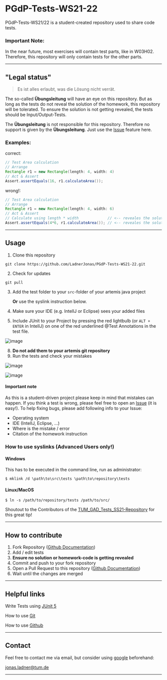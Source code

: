 # PGdP-Tests-WS21-22
 PGdP-Tests-WS21/22 is a student-created repository used to share code tests.
 
### Important Note:

In the near future, most exercises will contain test parts, like in W03H02. Therefore, this repository will only contain tests for the other parts.  

---
## "Legal status"
>Es ist alles erlaubt, was die Lösung nicht verrät.

The so-called **__Übungsleitung__** will have an eye on this repository. But as long as the tests do not reveal the solution of the homework, this repository will be tolerated. To ensure the solution is not getting revealed, the tests should be Input/Output-Tests.

The **__Übungsleitung__** is not responsible for this repository. Therefore no support is given by the **__Übungsleitung__**. Just use the [Issue](https://github.com/LadnerJonas/PGdP-Tests-WS21-22#important-note) feature here.

### Examples:

correct:
```java
// Test Area calculation
// Arrange
Rectangle r1 = new Rectangle(length: 4, width: 4)
// Act & Assert
Assert.assertEquals(16, r1.calculateArea());
```
wrong!:
```java
// Test Area calculation
// Arrange
Rectangle r1 = new Rectangle(length: 4, width: 6)
// Act & Assert
// Calculate using length * width             // <-- reveales the solution
Assert.assertEquals(4*6, r1.calculateArea()); // <-- reveales the solution
```
---

## Usage
1. Clone this repository
```
git clone https://github.com/LadnerJonas/PGdP-Tests-WS21-22.git
```
2. Check for updates
```
git pull
```
3. Add the test folder to your ```src```-folder of your artemis java project
   
   **Or** use the syslink instruction below.
5. Make sure your IDE (e.g. IntelIJ or Eclipse) sees your added files
6. Include JUnit to your Project by pressing the red lightbulb (or ```ALT + ENTER``` in IntelIJ) on one of the red underlined @Test Annotations in the test file.
 
 ![image](https://user-images.githubusercontent.com/92096842/140649461-ea039c79-37bd-4188-b91b-290491e88261.png)

8. **Do not add them to your artemis git repository**
9. Run the tests and check your mistakes

![image](https://user-images.githubusercontent.com/92096842/140649844-6da6a9bb-19c3-43e6-97c7-2d53f9bc2b2b.png)

![image](https://user-images.githubusercontent.com/92096842/140649863-b5e9cd9d-548e-422c-8d11-71f4140f8a0d.png)

#### Important note
As this is a student-driven project please keep in mind that mistakes can happen. If you think a test is wrong, please feel free to open an [Issue](https://docs.github.com/en/issues/tracking-your-work-with-issues/creating-an-issue) (it is easy!). To help fixing bugs, please add following info to your Issue:
- Operating system
- IDE (IntelIJ, Eclipse, ...)
- Where is the mistake / error
- Citation of the homework instruction

### How to use syslinks (Advanced Users only!)
#### Windows
This has to be executed in the command line, run as administrator:
 ```
$ mklink /d \path\to\src\tests \path\to\repository\tests
 ```
#### Linux/MacOS 
```
$ ln -s /path/to/repository/tests /path/to/src/
```
Shoutout to the Contributors of the [TUM_GAD_Tests_SS21-Repository](https://github.com/N0W0RK/TUM_GAD_Tests_SS21) for this great tip!

---

## How to contribute
1. Fork Repository ([Github Documentation](https://docs.github.com/en/get-started/quickstart/fork-a-repo#forking-a-repository))
2. Add / edit tests
3. **Ensure no solution or homework-code is getting revealed**
4. Commit and push to your fork repository
5. Open a Pull Request to this repository ([Github Documentation](https://docs.github.com/en/pull-requests/collaborating-with-pull-requests/proposing-changes-to-your-work-with-pull-requests))
6. Wait until the changes are merged

---
## Helpful links
Write Tests using [JUnit 5](https://junit.org/junit5/docs/current/user-guide/#writing-tests)

How to use [Git](https://www.atlassian.com/de/git/tutorials/learn-git-with-bitbucket-cloud)

How to use [Github](https://guides.github.com/activities/hello-world/)

---
## Contact
Feel free to contact me via email, but consider using [google](https://google.com) beforehand: 

[jonas.ladner@tum.de](mailto:jonas.ladner@tum.de)

---
